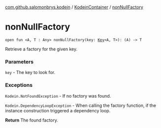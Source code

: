 [com.github.salomonbrys.kodein](../index.md) / [KodeinContainer](index.md) / [nonNullFactory](.)

# nonNullFactory

`open fun <A, T : Any> nonNullFactory(key: `[`Key`](../-kodein/-key/index.md)`<A, T>): (A) -> T`

Retrieve a factory for the given key.

### Parameters

`key` - The key to look for.

### Exceptions

`Kodein.NotFoundException` - If no factory was found.

`Kodein.DependencyLoopException` - When calling the factory function, if the instance construction triggered a dependency loop.

**Return**
The found factory.

